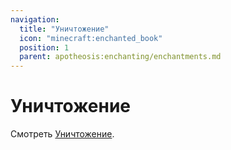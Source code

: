 ```yaml
---
navigation:
  title: "Уничтожение"
  icon: "minecraft:enchanted_book"
  position: 1
  parent: apotheosis:enchanting/enchantments.md
---
```


# Уничтожение

Смотреть [Уничтожение](../obliteration.md).

